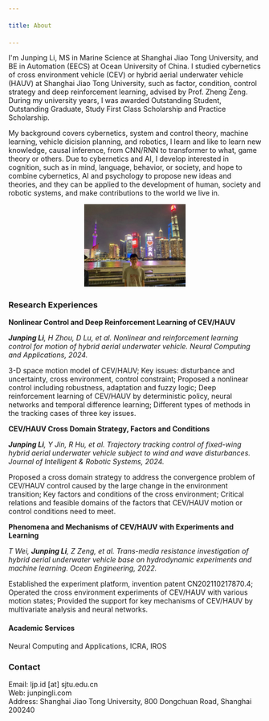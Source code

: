 ```yaml
---

title: About

---
```


I'm Junping Li, MS in Marine Science at Shanghai Jiao Tong University, and BE in Automation (EECS) at Ocean University of China. I studied cybernetics of cross environment vehicle (CEV) or hybrid aerial underwater vehicle (HAUV) at Shanghai Jiao Tong University, such as factor, condition, control strategy and deep reinforcement learning, advised by Prof. Zheng Zeng. During my university years, I was awarded Outstanding Student, Outstanding Graduate, Study First Class Scholarship and Practice Scholarship.

My background covers cybernetics, system and control theory, machine learning, vehicle dicision planning, and robotics, I learn and like to learn new knowledge, causal inference, from CNN/RNN to transformer to what, game theory or others. Due to cybernetics and AI, I develop interested in cognition, such as in mind, language, behavior, or society, and hope to combine cybernetics, AI and psychology to propose new ideas and theories, and they can be applied to the development of human, society and robotic systems, and make contributions to the world we live in.

<div align="center">
  <img src="./pic/sh.jpg" alt=" " style="width: 40%; height: auto;">
</div>

### Research Experiences

**Nonlinear Control and Deep Reinforcement Learning of CEV/HAUV**<br>

***Junping Li**, H Zhou, D Lu, et al. Nonlinear and reinforcement learning control for motion of hybrid aerial underwater vehicle. Neural Computing and Applications, 2024.*

3-D space motion model of CEV/HAUV; Key issues: disturbance and uncertainty, cross environment, control constraint; Proposed a nonlinear control including robustness, adaptation and fuzzy logic; Deep reinforcement learning of CEV/HAUV by deterministic policy, neural networks and temporal difference learning; Different types of methods in the tracking cases of three key issues.

**CEV/HAUV Cross Domain Strategy, Factors and Conditions**

***Junping Li**, Y Jin, R Hu, et al. Trajectory tracking control of fixed-wing hybrid aerial underwater vehicle subject to wind and wave disturbances. Journal of Intelligent & Robotic Systems, 2024.*

Proposed a cross domain strategy to address the convergence problem of CEV/HAUV control caused by the large change in the environment transition; Key factors and conditions of the cross environment; Critical relations and feasible domains of the factors that CEV/HAUV motion or control conditions need to meet.

**Phenomena and Mechanisms of CEV/HAUV with Experiments and Learning**

*T Wei, **Junping Li**, Z Zeng, et al. Trans-media resistance investigation of hybrid aerial underwater vehicle base on hydrodynamic experiments and machine learning. Ocean Engineering, 2022.*

Established the experiment platform, invention patent CN202110217870.4; Operated the cross environment experiments of CEV/HAUV with various motion states; Provided the support for key mechanisms of CEV/HAUV by multivariate analysis and neural networks.

#### Academic Services

Neural Computing and Applications, ICRA, IROS

### Contact
Email: ljp.id [at] sjtu.edu.cn <br>
Web: junpingli.com <br>
Address: Shanghai Jiao Tong University, 800 Dongchuan Road, Shanghai 200240





<!--
<script>document.title = "J L";</script>
-->

<!--
<script>document.querySelector('h1').innerHTML = 'J L';</script>
-->




